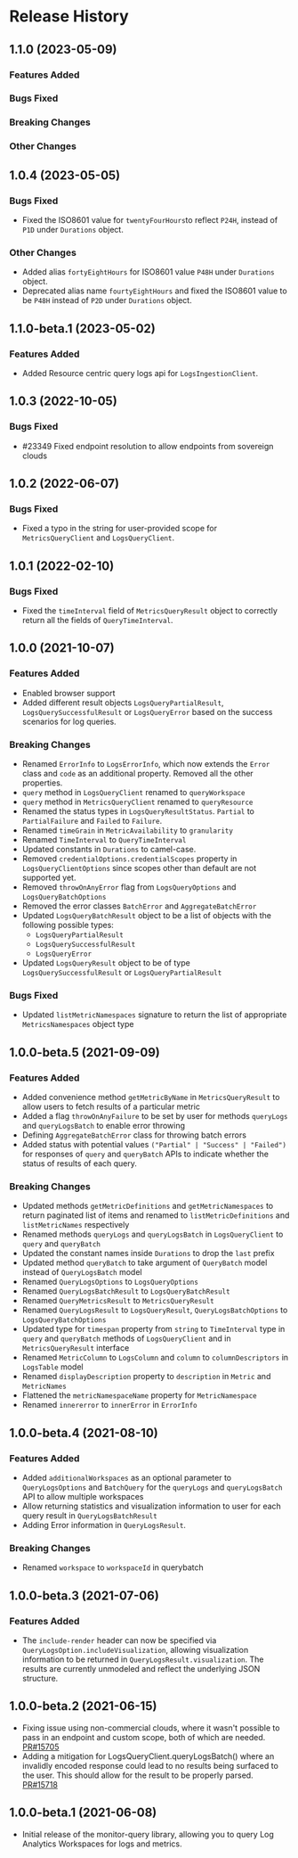 # Release History

## 1.1.0 (2023-05-09)

### Features Added

### Bugs Fixed

### Breaking Changes

### Other Changes

## 1.0.4 (2023-05-05)

### Bugs Fixed

- Fixed the ISO8601 value for `twentyFourHours`to reflect `P24H`, instead of `P1D` under `Durations` object.

### Other Changes

- Added alias `fortyEightHours` for ISO8601 value `P48H` under `Durations` object.
- Deprecated alias name `fourtyEightHours` and fixed the ISO8601 value  to be `P48H` instead of `P2D` under `Durations` object.

## 1.1.0-beta.1 (2023-05-02)

### Features Added

- Added Resource centric query logs api for `LogsIngestionClient`.

## 1.0.3 (2022-10-05)
### Bugs Fixed

- #23349 Fixed endpoint resolution to allow endpoints from sovereign clouds

## 1.0.2 (2022-06-07)

### Bugs Fixed

- Fixed a typo in the string for user-provided scope for `MetricsQueryClient` and `LogsQueryClient`.
## 1.0.1 (2022-02-10)

### Bugs Fixed

- Fixed the `timeInterval` field of `MetricsQueryResult` object to correctly return all the fields of `QueryTimeInterval`.

## 1.0.0 (2021-10-07)

### Features Added

- Enabled browser support
- Added different result objects `LogsQueryPartialResult`, `LogsQuerySuccessfulResult` or `LogsQueryError` based on the success scenarios for log queries.

### Breaking Changes

- Renamed `ErrorInfo` to `LogsErrorInfo`, which now extends the `Error` class and `code` as an additional property. Removed all the other properties.
- `query` method in `LogsQueryClient` renamed to `queryWorkspace`
- `query` method in `MetricsQueryClient` renamed to `queryResource`
- Renamed the status types in `LogsQueryResultStatus`. `Partial` to `PartialFailure` and `Failed` to `Failure`.
- Renamed `timeGrain` in `MetricAvailability` to `granularity`
- Renamed `TimeInterval` to `QueryTimeInterval`
- Updated constants in `Durations` to camel-case.
- Removed `credentialOptions.credentialScopes` property in `LogsQueryClientOptions` since scopes other than default are not supported yet.
- Removed `throwOnAnyError` flag from `LogsQueryOptions` and `LogsQueryBatchOptions`
- Removed the error classes `BatchError` and `AggregateBatchError`
- Updated `LogsQueryBatchResult` object to be a list of objects with the following possible types:
  - `LogsQueryPartialResult`
  - `LogsQuerySuccessfulResult`
  - `LogsQueryError`
- Updated `LogsQueryResult` object to be of type `LogsQuerySuccessfulResult` or `LogsQueryPartialResult`

### Bugs Fixed

- Updated `listMetricNamespaces` signature to return the list of appropriate `MetricsNamespaces` object type

## 1.0.0-beta.5 (2021-09-09)

### Features Added

- Added convenience method `getMetricByName` in `MetricsQueryResult` to allow users to fetch results of a particular metric
- Added a flag `throwOnAnyFailure` to be set by user for methods `queryLogs` and `queryLogsBatch` to enable error throwing
- Defining `AggregateBatchError` class for throwing batch errors
- Added status with potential values `("Partial" | "Success" | "Failed")` for responses of `query` and `queryBatch` APIs to indicate whether the status of results of each query.

### Breaking Changes

- Updated methods `getMetricDefinitions` and `getMetricNamespaces` to return paginated list of items and renamed to `listMetricDefinitions` and `listMetricNames` respectively
- Renamed methods `queryLogs` and `queryLogsBatch` in `LogsQueryClient` to `query` and `queryBatch`
- Updated the constant names inside `Durations` to drop the `last` prefix
- Updated method `queryBatch` to take argument of `QueryBatch` model instead of `QueryLogsBatch` model
- Renamed `QueryLogsOptions` to `LogsQueryOptions`
- Renamed `QueryLogsBatchResult` to `LogsQueryBatchResult`
- Renamed `QueryMetricsResult` to `MetricsQueryResult`
- Renamed `QueryLogsResult` to `LogsQueryResult`, `QueryLogsBatchOptions` to `LogsQueryBatchOptions`
- Updated type for `timespan` property from `string` to `TimeInterval` type in `query` and `queryBatch` methods of `LogsQueryClient` and in `MetricsQueryResult` interface
- Renamed `MetricColumn` to `LogsColumn` and `column` to `columnDescriptors` in `LogsTable` model
- Renamed `displayDescription` property to `description` in `Metric` and `MetricNames`
- Flattened the `metricNamespaceName` property for `MetricNamespace`
- Renamed `innererror` to `innerError` in `ErrorInfo`

## 1.0.0-beta.4 (2021-08-10)

### Features Added

- Added `additionalWorkspaces` as an optional parameter to `QueryLogsOptions` and `BatchQuery` for the `queryLogs` and `queryLogsBatch` API to allow multiple workspaces
- Allow returning statistics and visualization information to user for each query result in `QueryLogsBatchResult`
- Adding Error information in `QueryLogsResult`.

### Breaking Changes

- Renamed `workspace` to `workspaceId` in querybatch

## 1.0.0-beta.3 (2021-07-06)

### Features Added

- The `include-render` header can now be specified via `QueryLogsOption.includeVisualization`, allowing
  visualization information to be returned in `QueryLogsResult.visualization`. The results are currently
  unmodeled and reflect the underlying JSON structure.

## 1.0.0-beta.2 (2021-06-15)

- Fixing issue using non-commercial clouds, where it wasn't possible to pass in an endpoint and custom
  scope, both of which are needed.
  [PR#15705](https://github.com/Azure/azure-sdk-for-js/pull/15705)
- Adding a mitigation for LogsQueryClient.queryLogsBatch() where an invalidly encoded response could lead
  to no results being surfaced to the user. This should allow for the result to be properly parsed.
  [PR#15718](https://github.com/Azure/azure-sdk-for-js/pull/15718)

## 1.0.0-beta.1 (2021-06-08)

- Initial release of the monitor-query library, allowing you to query Log Analytics Workspaces
  for logs and metrics.
